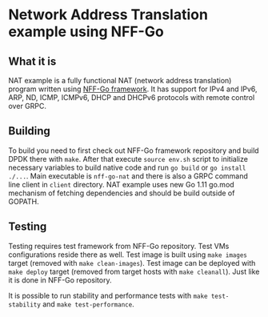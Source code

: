 # Network Address Translation example using NFF-Go

## What it is

NAT example is a fully functional NAT (network address translation)
program written using  [NFF-Go
framework](https://github.com/intel-go/nff-go). It has support for
IPv4 and IPv6, ARP, ND, ICMP, ICMPv6, DHCP and DHCPv6 protocols with
remote control over GRPC.

## Building

To build you need to first check out NFF-Go framework repository and
build DPDK there with `make`. After that execute `source env.sh`
script to initialize necessary variables to build native code and run
`go build` or `go install ./...`. Main executable is `nff-go-nat` and
there is also a GRPC command line client in `client` directory. NAT
example uses new Go 1.11 go.mod mechanism of fetching dependencies and
should be build outside of GOPATH.

## Testing

Testing requires test framework from NFF-Go repository. Test VMs
configurations reside there as well. Test image is built using `make
images` target (removed with `make clean-images`). Test image can be
deployed with `make deploy` target (removed from target hosts with
`make cleanall`). Just like it is done in NFF-Go repository.

It is possible to run stability and performance tests with `make
test-stability` and `make test-performance`.
